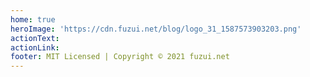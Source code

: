 ```yaml
---
home: true
heroImage: 'https://cdn.fuzui.net/blog/logo_31_1587573903203.png'
actionText: 
actionLink: 
footer: MIT Licensed | Copyright © 2021 fuzui.net
---
```


